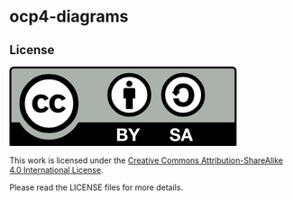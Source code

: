 # ocp4-diagrams


## License

<img src="./img/by-sa.png">

This work is licensed under the [Creative Commons Attribution-ShareAlike 4.0 International License](http://creativecommons.org/licenses/by-sa/4.0/).

Please read the LICENSE files for more details.

